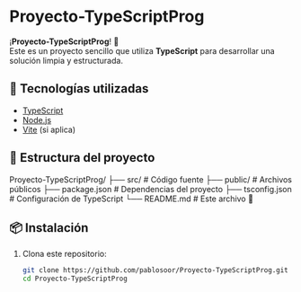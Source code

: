 # Proyecto-TypeScriptProg

¡**Proyecto-TypeScriptProg**! 🎉  
Este es un proyecto sencillo que utiliza **TypeScript** para desarrollar una solución limpia y estructurada.

## 🚀 Tecnologías utilizadas

- [TypeScript](https://www.typescriptlang.org/)  
- [Node.js](https://nodejs.org/)  
- [Vite](https://vitejs.dev/) (si aplica)  

## 📂 Estructura del proyecto

Proyecto-TypeScriptProg/ ├── src/ # Código fuente ├── public/ # Archivos públicos ├── package.json # Dependencias del proyecto ├── tsconfig.json # Configuración de TypeScript └── README.md # Este archivo 📝


## 📦 Instalación

1. Clona este repositorio:  
   ```bash
   git clone https://github.com/pablosoor/Proyecto-TypeScriptProg.git
   cd Proyecto-TypeScriptProg
